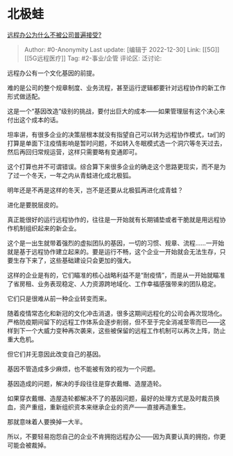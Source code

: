 # 北极蛙
[远程办公为什么不被公司普遍接受?](https://www.zhihu.com/question/333127774/answer/2821801843)

> Author: #0-Anonymity
> Last update: [编辑于 2022-12-30]
> Link: [[5G]] [[5G远程医疗]]
> Tag: #2-事业/企管
> 评论区:
> 泛讨论:

远程办公有一个文化基因的前提。

难的是公司的整个规章制度、业务流程，甚至运行逻辑都要针对远程协作的新工作形式做适配。

这是一个“基因改造”级别的挑战，要付出巨大的成本——如果管理层有这个决心来付出这个成本的话。

坦率讲，有很多企业的决策层根本就没有指望自己可以转为远程协作模式，ta们的打算是单面下注疫情影响是暂时问题，不如转入冬眠模式选一个洞穴等冬天过去，然后再回归常规运营，这样只需要略有变通即可。

这个打算也并不可谓错误。综合算下来很多企业的确走这个思路更现实，而不是为了过一个冬天，一年之内从青蛙进化成北极狐。

明年还是不再是这样的冬天，岂不是还要从北极狐再进化成青蛙？

进化是要脱层皮的。

真正能很好的运行远程协作的，往往是一开始就有长期铺垫或者干脆就是用远程协作机制组织起来的新企业。

这个是一出生就带着强烈的虚拟团队的基因，一切的习惯、规章、流程……一开始就是基于远程协作建立起来的。要是运行不畅，这个企业一开始就会无法生存，只要生存下来了，这些基础建设只会更加的强大。

这样的企业是有的，它们瞄准的核心战略利益不是“耐疫情”，而是从一开始就瞄准了省房租、业务表现稳定、人力资源跨地域化、工作幸福感强带来的团队稳定。

它们只是很难从前一种企业转变而来。

随着疫情常态化和新冠的文化冲击消退，很多这期间远程化的公司会再次现场化。严格防疫期间留下的远程工作体系会逐步削弱，但不至于完全消减至零而已——这样到下一个大威力变种再次袭来，这些被保留的远程工作机制可以再次上阵，防止重大危机。

但它们并无意因此改变自己的基因。

基因不管造成多少麻烦，也不能被有效的视为一个问题。

基因造成的问题，解决的手段往往是穿衣戴帽、造屋造轮。

如果穿衣戴帽、造屋造轮都解决不了的基因问题，最好的处理方式是及时裁员换血，资产重组，重新组织资本来继承企业的资产——直接再造重生。

那就意味着人要换掉一大半。

所以，不要轻易抱怨自己的企业不肯拥抱远程办公——因为真要认真的拥抱，你更可能会被裁掉。
